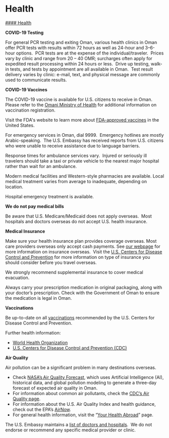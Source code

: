 # Health

[#### Health](javascript:void(0); "Health")

**COVID-19 Testing**

For general PCR testing and exiting Oman, various health clinics in Oman offer PCR tests with results within 72 hours as well as 24-hour and 3–6-hour options.  PCR tests are at the expense of the individual/traveler.  Prices vary by clinic and range from 20 – 40 OMR; surcharges often apply for expedited result processing within 24 hours or less.  Drive up testing, walk-in tests, and tests by appointment are all available in Oman.  Test result delivery varies by clinic: e-mail, text, and physical message are commonly used to communicate results.

**COVID-19 Vaccines**

The COVID-19 vaccine is available for U.S. citizens to receive in Oman. Please refer to the [Omani Ministry of Health](https://www.moh.gov.om/en/home) for additional information on vaccination registration.

Visit the FDA's website to learn more about [FDA-approved vaccines](https://www.fda.gov/emergency-preparedness-and-response/coronavirus-disease-2019-covid-19/covid-19-vaccines) in the United States.

For emergency services in Oman, dial 9999.  Emergency hotlines are mostly Arabic-speaking.  The U.S. Embassy has received reports from U.S. citizens who were unable to receive assistance due to language barriers.

Response times for ambulance services vary.  Injured or seriously ill travelers should take a taxi or private vehicle to the nearest major hospital rather than wait for an ambulance.

Modern medical facilities and Western-style pharmacies are available. Local medical treatment varies from average to inadequate, depending on location.

Hospital emergency treatment is available.

**We do not pay medical bills**

Be aware that U.S. Medicare/Medicaid does not apply overseas.  Most hospitals and doctors overseas do not accept U.S. health insurance.

**Medical Insurance**

Make sure your health insurance plan provides coverage overseas. Most care providers overseas only accept cash payments. See [our webpage](https://travel.state.gov/content/travel/en/international-travel/before-you-go/your-health-abroad/Insurance_Coverage_Overseas.html) for more information on insurance overseas.  Visit the [U.S. Centers for Disease Control and Prevention](https://wwwnc.cdc.gov/travel/page/insurance) for more information on type of insurance you should consider before you travel overseas.

We strongly recommend supplemental insurance to cover medical evacuation.

Always carry your prescription medication in original packaging, along with your doctor’s prescription. Check with the Government of Oman to ensure the medication is legal in Oman.

**Vaccinations**

Be up-to-date on all [vaccinations](https://wwwnc.cdc.gov/travel/destinations/traveler/none/oman) recommended by the U.S. Centers for Disease Control and Prevention.

Further health information:

* [World Health Organization](https://www.who.int/)
* [U.S. Centers for Disease Control and Prevention (CDC)](https://www.cdc.gov/)

**Air Quality**

Air pollution can be a significant problem in many destinations overseas.

* Check [NASA’s Air Quality Forecast](https://aeronet.gsfc.nasa.gov/new_web/aqforecast), which uses Artificial Intelligence (AI), historical data, and global pollution modeling to generate a three-day forecast of expected air quality in Oman.
* For information about common air pollutants, check the [CDC’s Air Quality page](https://www.cdc.gov/air-quality/pollutants/).
* For information about the U.S. Air Quality Index and health guidance, check out the EPA’s [AirNow](https://www.airnow.gov/aqi/aqi-basics/).
* For general health information, visit the “[Your Health Abroad](https://travel.state.gov/content/travel/en/international-travel/before-you-go/your-health-abroad.html)” page.

The U.S. Embassy maintains a [list of doctors and hospitals](https://om.usembassy.gov/u-s-citizen-services/doctors-2/).  We do not endorse or recommend any specific medical provider or clinic.